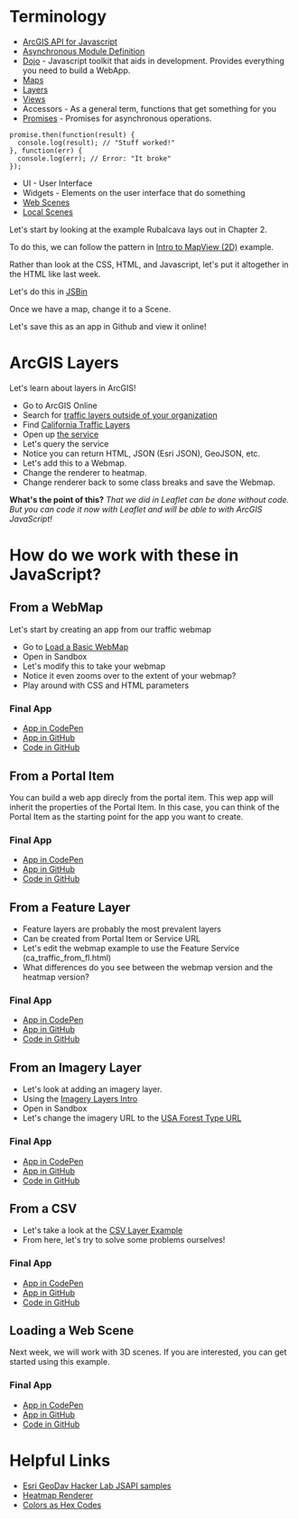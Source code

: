 # Terminology
- [ArcGIS API for Javascript](https://developers.arcgis.com/javascript/)
- [Asynchronous Module Definition](https://requirejs.org/docs/whyamd.html)
- [Dojo](https://dojotoolkit.org/) - Javascript toolkit that aids in development. Provides everything you need to build a WebApp.
- [Maps](https://developers.arcgis.com/javascript/latest/sample-code/intro-mapview/index.html)
- [Layers](https://developers.arcgis.com/javascript/latest/sample-code/layers-portal/index.html)
- [Views](https://developers.arcgis.com/javascript/latest/sample-code/scene-goto/index.html)
- Accessors - As a general term, functions that get something for you
- [Promises](https://developers.google.com/web/fundamentals/primers/promises) - Promises for asynchronous operations.
```
promise.then(function(result) {
  console.log(result); // "Stuff worked!"
}, function(err) {
  console.log(err); // Error: "It broke"
});
```
- UI - User Interface
- Widgets - Elements on the user interface that do something
- [Web Scenes](https://developers.arcgis.com/javascript/latest/sample-code/layers-scenelayer/index.html)
- [Local Scenes](https://developers.arcgis.com/javascript/latest/sample-code/scene-local/index.html)

Let's start by looking at the example Rubalcava lays out in Chapter 2.

To do this, we can follow the pattern in [Intro to MapView (2D)](https://developers.arcgis.com/javascript/latest/sample-code/intro-mapview/index.html) example.

Rather than look at the CSS, HTML, and Javascript, let's put it altogether in the HTML like last week.

Let's do this in [JSBin](https://jsbin.com/?html,output)

Once we have a map, change it to a Scene.

Let's save this as an app in Github and view it online!

# ArcGIS Layers
Let's learn about layers in ArcGIS!

- Go to ArcGIS Online
- Search for [traffic layers outside of your organization](https://www.arcgis.com/home/search.html?q=traffic&t=content&start=1&sortOrder=desc&sortField=relevance&restrict=false&focus=layers-weblayers-features)
- Find [California Traffic Layers](https://www.arcgis.com/home/search.html?q=traffic&t=content&start=1&sortOrder=desc&sortField=relevance&restrict=false&focus=layers-weblayers-features)
- Open up [the service](https://services1.arcgis.com/8CpMUd3fdw6aXef7/arcgis/rest/services/Vehicle_Traffic_Volumes_2016/FeatureServer)
- Let's query the service
- Notice you can return HTML, JSON (Esri JSON), GeoJSON, etc.
- Let's add this to a Webmap.
- Change the renderer to heatmap.
- Change renderer back to some class breaks and save the Webmap.

**What's the point of this?**
*That we did in Leaflet can be done without code. But you can code it now with Leaflet and will be able to with ArcGIS JavaScript!*

# How do we work with these in JavaScript?
## From a WebMap
Let's start by creating an app from our traffic webmap
- Go to [Load a Basic WebMap](https://developers.arcgis.com/javascript/latest/sample-code/webmap-basic/index.html)
- Open in Sandbox
- Let's modify this to take your webmap
- Notice it even zooms over to the extent of your webmap?
- Play around with CSS and HTML parameters

### Final App
- [App in CodePen](https://codepen.io/gbrunner/pen/MWjoKBG)
- [App in GitHub](https://gbrunner.github.com/my-first-app-refactored)
- [Code in GitHub](https://github.com/gbrunner/my-first-app-refactored)

## From a Portal Item
You can build a web app direcly from the portal item. This wep app will inherit the properties of the Portal Item. 
In this case, you can think of the Portal Item as the starting point for the app you want to create.

### Final App
- [App in CodePen](https://codepen.io/gbrunner/pen/LYRzRXg)
- [App in GitHub](https://gbrunner.github.com/add-layer-from-portal-item)
- [Code in GitHub](https://github.com/gbrunner/add-layer-from-portal-item)


## From a Feature Layer
- Feature layers are probably the most prevalent layers
- Can be created from Portal Item or Service URL
- Let's edit the webmap example to use the Feature Service (ca_traffic_from_fl.html)
- What differences do you see between the webmap version and the heatmap version?

### Final App
- [App in CodePen](https://codepen.io/gbrunner/pen/MWjEbwr)
- [App in GitHub](https://gbrunner.github.com/add-feature-layer)
- [Code in GitHub](https://github.com/gbrunner/add-feature-layer)

## From an Imagery Layer
- Let's look at adding an imagery layer.
- Using the [Imagery Layers Intro](https://developers.arcgis.com/javascript/latest/sample-code/sandbox/index.html?sample=layers-imagerylayer)
- Open in Sandbox
- Let's change the imagery URL to the [USA Forest Type URL]("https://landscape4.arcgis.com/arcgis/rest/services/USA_Forest_Type/ImageServer")

### Final App
- [App in CodePen](https://codepen.io/gbrunner/pen/yLazVOp)
- [App in GitHub](https://gbrunner.github.com/add-imagery-layer)
- [Code in GitHub](https://github.com/gbrunner/add-imagery-layer)

## From a CSV
- Let's take a look at the [CSV Layer Example](https://developers.arcgis.com/javascript/latest/sample-code/layers-csv/index.html)
- From here, let's try to solve some problems ourselves!

### Final App
- [App in CodePen](https://codepen.io/gbrunner/pen/zYKEoKm)
- [App in GitHub](https://gbrunner.github.com/add-csv-layer)
- [Code in GitHub](https://github.com/gbrunner/add-csv-layer)

## Loading a Web Scene
Next week, we will work with 3D scenes. If you are interested, you can get started using this example.

### Final App
- [App in CodePen](https://codepen.io/gbrunner/pen/dypVpjQ)
- [App in GitHub](https://gbrunner.github.com/intro-to-scene-view)
- [Code in GitHub](https://github.com/gbrunner/intro-to-scene-view)

# Helpful Links
- [Esri GeoDav Hacker Lab JSAPI samples](https://github.com/Esri/geodev-hackerlabs/tree/master/develop/jsapi)
- [Heatmap Renderer](https://developers.arcgis.com/javascript/latest/sample-code/visualization-heatmap/index.html)
- [Colors as Hex Codes](http://www.color-hex.com/)
